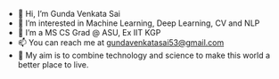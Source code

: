 - 👋 Hi, I’m Gunda Venkata Sai
- 👀 I’m interested in Machine Learning, Deep Learning, CV and NLP
- 🌱 I’m a MS CS Grad @ ASU, Ex IIT KGP
- 📫 You can reach me at gundavenkatasai53@gmail.com
- 🌱 My aim is to combine technology and science to make this world a better place to live.

<!---
GVS-007/GVS-007 is a ✨ special ✨ repository because its `README.md` (this file) appears on your GitHub profile.
You can click the Preview link to take a look at your changes.
--->
